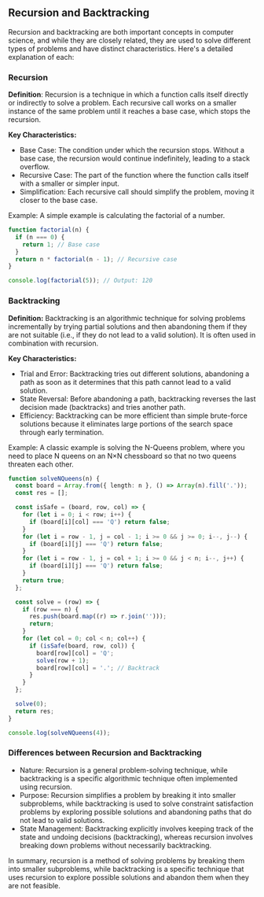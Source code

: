 ## Recursion and Backtracking
Recursion and backtracking are both important concepts in computer science, and while they are closely related, they are used to solve different types of problems and have distinct characteristics.
Here's a detailed explanation of each:

### Recursion
**Definition**: Recursion is a technique in which a function calls itself directly or indirectly to solve a problem.
Each recursive call works on a smaller instance of the same problem until it reaches a base case, which stops the recursion.

**Key Characteristics:**

- Base Case: The condition under which the recursion stops. Without a base case, the recursion would continue indefinitely, leading to a stack overflow.
- Recursive Case: The part of the function where the function calls itself with a smaller or simpler input.
- Simplification: Each recursive call should simplify the problem, moving it closer to the base case.

Example: A simple example is calculating the factorial of a number.
```TypeScript
function factorial(n) {
  if (n === 0) {
    return 1; // Base case
  }
  return n * factorial(n - 1); // Recursive case
}

console.log(factorial(5)); // Output: 120
```

### Backtracking

**Definition:** Backtracking is an algorithmic technique for solving problems incrementally by trying partial solutions and then abandoning them if they are not suitable (i.e., if they do not lead to a valid solution). It is often used in combination with recursion.

**Key Characteristics:**

- Trial and Error: Backtracking tries out different solutions, abandoning a path as soon as it determines that this path cannot lead to a valid solution.
- State Reversal: Before abandoning a path, backtracking reverses the last decision made (backtracks) and tries another path.
- Efficiency: Backtracking can be more efficient than simple brute-force solutions because it eliminates large portions of the search space through early termination.

Example: A classic example is solving the N-Queens problem, where you need to place N queens on an N×N chessboard so that no two queens threaten each other.
```TypeScript
function solveNQueens(n) {
  const board = Array.from({ length: n }, () => Array(n).fill('.'));
  const res = [];

  const isSafe = (board, row, col) => {
    for (let i = 0; i < row; i++) {
      if (board[i][col] === 'Q') return false;
    }
    for (let i = row - 1, j = col - 1; i >= 0 && j >= 0; i--, j--) {
      if (board[i][j] === 'Q') return false;
    }
    for (let i = row - 1, j = col + 1; i >= 0 && j < n; i--, j++) {
      if (board[i][j] === 'Q') return false;
    }
    return true;
  };

  const solve = (row) => {
    if (row === n) {
      res.push(board.map((r) => r.join('')));
      return;
    }
    for (let col = 0; col < n; col++) {
      if (isSafe(board, row, col)) {
        board[row][col] = 'Q';
        solve(row + 1);
        board[row][col] = '.'; // Backtrack
      }
    }
  };

  solve(0);
  return res;
}

console.log(solveNQueens(4));

```

### Differences between Recursion and Backtracking

- Nature: Recursion is a general problem-solving technique, while backtracking is a specific algorithmic technique often implemented using recursion.
- Purpose: Recursion simplifies a problem by breaking it into smaller subproblems, while backtracking is used to solve constraint satisfaction problems by exploring possible solutions and abandoning paths that do not lead to valid solutions.
- State Management: Backtracking explicitly involves keeping track of the state and undoing decisions (backtracking), whereas recursion involves breaking down problems without necessarily backtracking.

In summary, recursion is a method of solving problems by breaking them into smaller subproblems, while backtracking is a specific technique that uses recursion to explore possible solutions and abandon them when they are not feasible.
